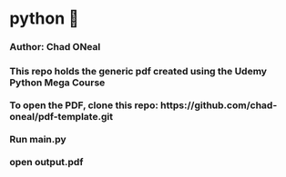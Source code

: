 # python &#128013;
<h3>Author: Chad ONeal<h3>
This repo holds the generic pdf created using the Udemy Python Mega Course<br><br>
To open the PDF, clone this repo: https://github.com/chad-oneal/pdf-template.git <br><br>
Run main.py<br><br>
open output.pdf
